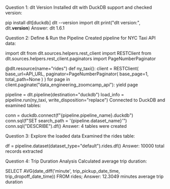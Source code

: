 Question 1: dlt Version
Installed dlt with DuckDB support and checked version:

pip install dlt[duckdb]
dlt --version
import dlt
print("dlt version:", dlt.__version__)
Answer: dlt 1.6.1

Question 2: Define & Run the Pipeline
Created pipeline for NYC Taxi API data:

import dlt
from dlt.sources.helpers.rest_client import RESTClient
from dlt.sources.helpers.rest_client.paginators import PageNumberPaginator

@dlt.resource(name="rides")
def ny_taxi():
    client = RESTClient(
        base_url=API_URL,
        paginator=PageNumberPaginator(
            base_page=1,
            total_path=None
        )
    )
    for page in client.paginate("data_engineering_zoomcamp_api"):
        yield page

pipeline = dlt.pipeline(destination="duckdb")
load_info = pipeline.run(ny_taxi, write_disposition="replace")
Connected to DuckDB and examined tables:

conn = duckdb.connect(f"{pipeline.pipeline_name}.duckdb")
conn.sql(f"SET search_path = '{pipeline.dataset_name}'")
conn.sql("DESCRIBE").df()
Answer: 4 tables were created

Question 3: Explore the loaded data
Examined the rides table:

df = pipeline.dataset(dataset_type="default").rides.df()
Answer: 10000 total records extracted

Question 4: Trip Duration Analysis
Calculated average trip duration:

SELECT AVG(date_diff('minute', trip_pickup_date_time, trip_dropoff_date_time))
FROM rides;
Answer: 12.3049 minutes average trip duration
